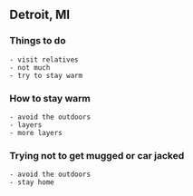 ## Detroit, MI

### Things to do
    - visit relatives
    - not much
    - try to stay warm
### How to stay warm
    - avoid the outdoors
    - layers
    - more layers
### Trying not to get mugged or car jacked
    - avoid the outdoors
    - stay home

